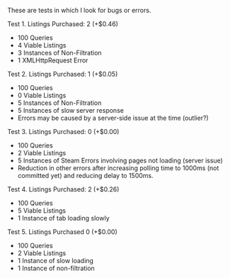 These are tests in which I look for bugs or errors.

Test 1.  Listings Purchased: 2 (+$0.46)
- 100 Queries
- 4 Viable Listings
- 3 Instances of Non-Filtration
- 1 XMLHttpRequest Error

Test 2.  Listings Purchased: 1 (+$0.05)
- 100 Queries
- 0 Viable Listings
- 5 Instances of Non-Filtration
- 5 Instances of slow server response
- Errors may be caused by a server-side issue at the time (outlier?)

Test 3. Listings Purchased: 0 (+$0.00)
- 100 Queries
- 2 Viable Listings
- 5 Instances of Steam Errors involving pages not loading (server issue)
- Reduction in other errors after increasing polling time to 1000ms (not committed yet) and reducing delay to 1500ms.

Test 4. Listings Purchased: 2 (+$0.26)
- 100 Queries
- 5 Viable Listings
- 1 Instance of tab loading slowly 

Test 5. Listings Purchased 0 (+$0.00)
- 100 Queries
- 2 Viable Listings
- 1 Instance of slow loading
- 1 Instance of non-filtration

